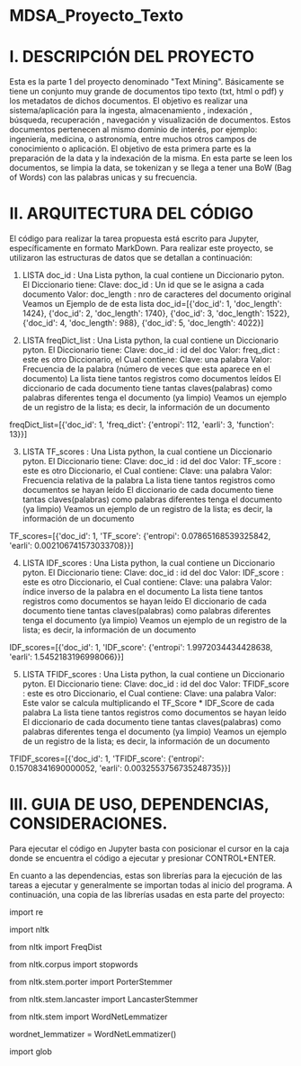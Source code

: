 # MDSA_Proyecto_Texto
# I. DESCRIPCIÓN DEL PROYECTO
Esta es la parte 1 del proyecto denominado "Text Mining".
Básicamente se tiene un conjunto muy grande de documentos tipo texto (txt, html o pdf) y los  metadatos de dichos documentos. El objetivo es realizar una sistema/aplicación para la ingesta,   almacenamiento , indexación , búsqueda, recuperación , navegación y visualización de documentos. Estos documentos pertenecen al mismo dominio de interés, por ejemplo: ingeniería, medicina, o astronomía, entre muchos otros campos de conocimiento o aplicación.
El objetivo de esta primera parte es la preparación de la data y la indexación de la misma. En esta parte se leen los documentos, se limpia la data, se tokenizan y se llega a tener una BoW (Bag of Words) con las palabras unicas y su frecuencia.

# II. ARQUITECTURA DEL CÓDIGO
El código para realizar la tarea propuesta está escrito para Jupyter, específicamente en formato MarkDown.
Para realizar este proyecto, se utilizaron las estructuras de datos que se detallan a continuación:

 1. LISTA doc_id : Una Lista python, la cual contiene un Diccionario pyton. 
 El Diccionario tiene: 
 Clave: doc_id : Un id que se le asigna a cada documento
 Valor: doc_length : nro de caracteres del documento original
 Veamos un Ejemplo de de esta lista
doc_id=[{'doc_id': 1, 'doc_length': 1424}, 
        {'doc_id': 2, 'doc_length': 1740}, 
        {'doc_id': 3, 'doc_length': 1522}, 
        {'doc_id': 4, 'doc_length': 988}, 
        {'doc_id': 5, 'doc_length': 4022}]
        
 2. LISTA freqDict_list : Una Lista python, la cual contiene un Diccionario pyton.
 El Diccionario tiene: 
 Clave: doc_id : id del doc
 Valor: freq_dict : este es otro Diccionario, el Cual contiene:
        Clave: una palabra
        Valor: Frecuencia de la palabra (número de veces que esta aparece en el documento)
 La lista tiene tantos registros como documentos leídos
 El diccionario de cada documento tiene tantas claves(palabras) como palabras diferentes tenga el documento (ya limpio)
 Veamos un ejemplo de un registro de la lista; es decir, la información de un documento

freqDict_list=[{'doc_id': 1, 'freq_dict': {'entropi': 112, 'earli': 3, 'function': 13}}]

 3. LISTA TF_scores : Una Lista python, la cual contiene un Diccionario pyton.
 El Diccionario tiene: 
 Clave: doc_id : id del doc
 Valor: TF_score : este es otro Diccionario, el Cual contiene:
        Clave: una palabra
        Valor: Frecuencia relativa de la palabra
 La lista tiene tantos registros como documentos se hayan leído
 El diccionario de cada documento tiene tantas claves(palabras) como palabras diferentes tenga el documento (ya limpio)
 Veamos un ejemplo de un registro de la lista; es decir, la información de un documento

TF_scores=[{'doc_id': 1, 'TF_score': {'entropi': 0.07865168539325842, 'earli': 0.002106741573033708}}]


 4. LISTA IDF_scores : Una Lista python, la cual contiene un Diccionario pyton.
 El Diccionario tiene: 
 Clave: doc_id : id del doc
 Valor: IDF_score : este es otro Diccionario, el Cual contiene:
        Clave: una palabra
        Valor: índice inverso de la palabra en el documento
 La lista tiene tantos registros como documentos se hayan leído
 El diccionario de cada documento tiene tantas claves(palabras) como palabras diferentes tenga el documento (ya limpio)
 Veamos un ejemplo de un registro de la lista; es decir, la información de un documento

IDF_scores=[{'doc_id': 1, 'IDF_score': {'entropi': 1.9972034434428638, 'earli': 1.5452183196998066}}]

 5. LISTA TFIDF_scores : Una Lista python, la cual contiene un Diccionario pyton.
 El Diccionario tiene: 
 Clave: doc_id : id del doc
 Valor: TFIDF_score : este es otro Diccionario, el Cual contiene:
        Clave: una palabra
        Valor: Este valor se calcula multiplicando el TF_Score * IDF_Score de cada palabra
 La lista tiene tantos registros como documentos se hayan leído
 El diccionario de cada documento tiene tantas claves(palabras) como palabras diferentes tenga el documento (ya limpio)
 Veamos un ejemplo de un registro de la lista; es decir, la información de un documento

TFIDF_scores=[{'doc_id': 1, 'TFIDF_score': {'entropi': 0.15708341690000052, 'earli': 0.0032553756735248735}}]



# III. GUIA DE USO, DEPENDENCIAS, CONSIDERACIONES.
Para ejecutar el código en Jupyter basta con posicionar el cursor en la caja donde se encuentra el código a ejecutar y presionar CONTROL+ENTER.

En cuanto a las dependencias, estas son librerías para la ejecución de las tareas a ejecutar y generalmente se importan todas al inicio del programa. A continuación, una copia de las librerías usadas en esta parte del proyecto:

import re

import nltk

from nltk import FreqDist

from nltk.corpus import stopwords

from nltk.stem.porter import PorterStemmer

from nltk.stem.lancaster import LancasterStemmer

from nltk.stem import WordNetLemmatizer

wordnet_lemmatizer = WordNetLemmatizer()

import glob

